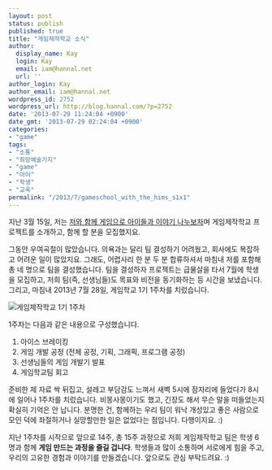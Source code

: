 ```yaml
---
layout: post
status: publish
published: true
title: "게임제작학교 소식"
author:
  display_name: Kay
  login: Kay
  email: iam@hannal.net
  url: ''
author_login: Kay
author_email: iam@hannal.net
wordpress_id: 2752
wordpress_url: http://blog.hannal.com/?p=2752
date: '2013-07-29 11:24:04 +0900'
date_gmt: '2013-07-29 02:24:04 +0900'
categories:
- "game"
tags:
- "소통"
- "희망예술기지"
- "game"
- "아이"
- "학생"
- "교육"
permalink: "/2013/7/gameschool_with_the_hims_s1x1"
---
```

<p>지난 3월 15일, 저는 <a href="http://blog.hannal.com/join_up_the_game_school/">저와 함께 게임으로 아이들과 이야기 나누보자</a>며 게임제작학교 프로젝트를 소개하고, 함께 할 분을 모집했지요.</p>
<p>그동안 우여곡절이 많았습니다. 의욕과는 달리 팀 결성하기 어려웠고, 회사에도 복잡하고 어려운 일이 많았지요. 그래도, 어렵사리 한 분 두 분 합류하셔서 마침내 저를 포함해 총 네 명으로 팀을 결성했습니다. 팀을 결성하자 프로젝트는 급물살을 타서 7월에 학생을 모집하고, 저희 팀(즉, 선생님들)도 목표와 비전을 동기화하는 등 시간을 보냈습니다. 그리고, 마침내 2013년 7월 28일, 게임학교 1기 1주차를 치렀습니다.</p>
<p><img src="http://blog.hannal.com/assets/uploads/2013/07/20130728-gameschool_with_the_HIMS-resized.jpg" alt="게임제작학교 1기 1주차" /></p>
<p>1주차는 다음과 같은 내용으로 구성했습니다.</p>
<ol>
<li>아이스 브레이킹</li>
<li>게임 개발 공정 (전체 공정, 기획, 그래픽, 프로그램 공정)</li>
<li>선생님들의 게임 개발기 발표</li>
<li>게임학교팀 회고</li>
</ol>
<p>준비한 제 자료 싹 뒤집고, 설레고 부담감도 느껴서 새벽 5시에 잠자리에 들었다가 8시에 일어나 1주차를 치렀습니다. 비몽사몽이기도 했고, 긴장도 해서 무슨 말을 떠들었는지 확실히 기억은 안 납니다. 분명한 건, 함께하는 우리 팀이 워낙 개성있고 좋은 사람으로 모인 덕에 좌절하거나 실망할만한 일은 없었다는 점입니다. 다행이지요. :)</p>
<p>지난 1주차를 시작으로 앞으로 14주, 총 15주 과정으로 저희 게임제작학교 팀은 학생 6명과 함께 <strong>게임 만드는 과정을 즐길 겁니다</strong>. 학생들과 많이 소통하며 서로에게 힘을 주고, 우리의 고유한 경험과 이야기를 만들겠습니다. 앞으로도 관심 부탁드려요. :)</p>
